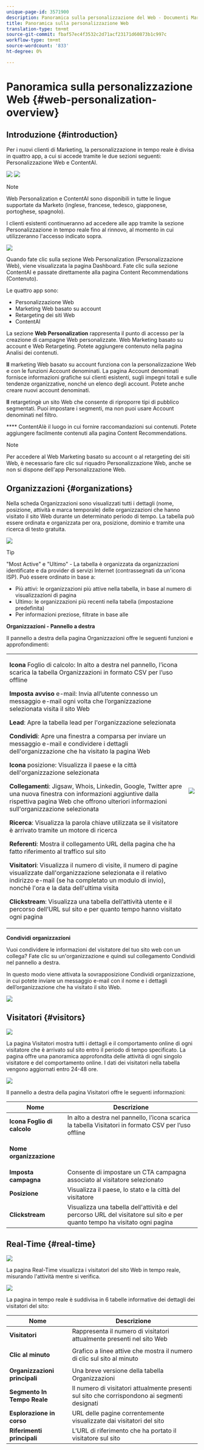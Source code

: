 ```yaml
---
unique-page-id: 3571900
description: Panoramica sulla personalizzazione del Web - Documenti Marketo - Documentazione del prodotto
title: Panoramica sulla personalizzazione Web
translation-type: tm+mt
source-git-commit: fbaf57ec4f3532c2d71acf23171d60873b1c997c
workflow-type: tm+mt
source-wordcount: '833'
ht-degree: 0%

---
```



# Panoramica sulla personalizzazione Web {#web-personalization-overview}

## Introduzione {#introduction}

Per i nuovi clienti di Marketing, la personalizzazione in tempo reale è divisa in quattro app, a cui si accede tramite le due sezioni seguenti: Personalizzazione Web e ContentAI.

![](assets/pasted-image-at-2016-03-23-02-45-pm.png) ![](assets/mlm-homepage-content-ai-281-29.png)

>[!NOTE]
>
>Web Personalization e ContentAI sono disponibili in tutte le lingue supportate da Marketo (inglese, francese, tedesco, giapponese, portoghese, spagnolo).

I clienti esistenti continueranno ad accedere alle app tramite la sezione Personalizzazione in tempo reale fino al rinnovo, al momento in cui utilizzeranno l&#39;accesso indicato sopra.

![](assets/image2016-2-9-8-3a52-3a32.png)

Quando fate clic sulla sezione Web Personalization (Personalizzazione Web), viene visualizzata la pagina Dashboard. Fate clic sulla sezione ContentAI e passate direttamente alla pagina Content Recommendations (Contenuto).

Le quattro app sono:

* Personalizzazione Web
* Marketing Web basato su account
* Retargeting dei siti Web
* ContentAI

La sezione **Web Personalization** rappresenta il punto di accesso per la creazione di campagne Web personalizzate. Web Marketing basato su account e Web Retargeting. Potete aggiungere contenuto nella pagina Analisi dei contenuti.

**Il** marketing Web basato su account funziona con la personalizzazione Web e con le funzioni Account denominati. La pagina Account denominati fornisce informazioni grafiche sui clienti esistenti, sugli impegni totali e sulle tendenze organizzative, nonché un elenco degli account. Potete anche creare nuovi account denominati.

**Il** retargetingè un sito Web che consente di riproporre tipi di pubblico segmentati. Puoi impostare i segmenti, ma non puoi usare Account denominati nel filtro.

**** ContentAIè il luogo in cui fornire raccomandazioni sui contenuti. Potete aggiungere facilmente contenuti alla pagina Content Recommendations.

>[!NOTE]
>
>Per accedere al Web Marketing basato su account o al retargeting dei siti Web, è necessario fare clic sul riquadro Personalizzazione Web, anche se non si dispone dell&#39;app Personalizzazione Web.

## Organizzazioni {#organizations}

Nella scheda Organizzazioni sono visualizzati tutti i dettagli (nome, posizione, attività e marca temporale) delle organizzazioni che hanno visitato il sito Web durante un determinato periodo di tempo. La tabella può essere ordinata e organizzata per ora, posizione, dominio e tramite una ricerca di testo gratuita.

![](assets/image2014-11-10-19-3a23-3a18.png)

>[!TIP]
>
>&quot;Most Active&quot; e &quot;Ultimo&quot; - La tabella è organizzata da organizzazioni identificate e da provider di servizi Internet (contrassegnati da un&#39;icona ISP). Può essere ordinato in base a:
>
>* Più attivi: le organizzazioni più attive nella tabella, in base al numero di visualizzazioni di pagina
>* Ultimo: le organizzazioni più recenti nella tabella (impostazione predefinita)
>* Per informazioni preziose, filtrate in base alle


**Organizzazioni - Pannello a destra**

Il pannello a destra della pagina Organizzazioni offre le seguenti funzioni e approfondimenti:

<table> 
 <tbody> 
  <tr> 
   <td><p><strong>Icona</strong> Foglio di calcolo: In alto a destra nel pannello, l’icona scarica la tabella Organizzazioni in formato CSV per l’uso offline</p><p><strong>Imposta avviso</strong> e-mail: Invia all’utente connesso un messaggio e-mail ogni volta che l’organizzazione selezionata visita il sito Web</p><p><strong>Lead</strong>: Apre la tabella lead per l'organizzazione selezionata</p><p><strong>Condividi</strong>: Apre una finestra a comparsa per inviare un messaggio e-mail e condividere i dettagli dell'organizzazione che ha visitato la pagina Web</p><p><strong>Icona</strong> posizione: Visualizza il paese e la città dell'organizzazione selezionata</p><p><strong>Collegamenti</strong>: Jigsaw, Whois, Linkedin, Google, Twitter apre una nuova finestra con informazioni aggiuntive dalla rispettiva pagina Web che offrono ulteriori informazioni sull'organizzazione selezionata</p><p><strong>Ricerca</strong>: Visualizza la parola chiave utilizzata se il visitatore è arrivato tramite un motore di ricerca</p><p><strong>Referenti</strong>: Mostra il collegamento URL della pagina che ha fatto riferimento al traffico sul sito</p><p><strong>Visitatori</strong>: Visualizza il numero di visite, il numero di pagine visualizzate dall'organizzazione selezionata e il relativo indirizzo e-mail (se ha completato un modulo di invio), nonché l'ora e la data dell'ultima visita</p><p><strong>Clickstream</strong>: Visualizza una tabella dell’attività utente e il percorso dell’URL sul sito e per quanto tempo hanno visitato ogni pagina</p></td> 
   <td><img src="assets/image2014-11-10-19-3a22-3a47.png" data-linked-resource-id="5046291" data-linked-resource-type="attachment" data-base-url="https://docs.marketo.com" data-linked-resource-container-id="3571900"></td> 
  </tr> 
 </tbody> 
</table>

**Condividi organizzazioni**

Vuoi condividere le informazioni del visitatore del tuo sito web con un collega? Fate clic su un&#39;organizzazione e quindi sul collegamento Condividi nel pannello a destra.

In questo modo viene attivata la sovrapposizione Condividi organizzazione, in cui potete inviare un messaggio e-mail con il nome e i dettagli dell’organizzazione che ha visitato il sito Web.

![](assets/image2014-11-10-19-3a25-3a42.png)

## Visitatori {#visitors}

![](assets/wp-vis.jpg)

La pagina Visitatori mostra tutti i dettagli e il comportamento online di ogni visitatore che è arrivato sul sito entro il periodo di tempo specificato. La pagina offre una panoramica approfondita delle attività di ogni singolo visitatore e del comportamento online. I dati dei visitatori nella tabella vengono aggiornati entro 24-48 ore.

![](assets/image2014-11-10-19-3a45-3a49.png)

Il pannello a destra della pagina Visitatori offre le seguenti informazioni:

<table> 
 <thead> 
  <tr> 
   <th colspan="1" rowspan="1">Nome</th> 
   <th colspan="1" rowspan="1">Descrizione</th> 
  </tr> 
 </thead> 
 <tbody> 
  <tr> 
   <td colspan="1" rowspan="1"><strong>Icona Foglio di calcolo</strong></td> 
   <td colspan="1" rowspan="1">In alto a destra nel pannello, l’icona scarica la tabella Visitatori in formato CSV per l’uso offline</td> 
  </tr> 
  <tr> 
   <td colspan="1" rowspan="1"><p><strong>Nome organizzazione</strong></p></td> 
   <td colspan="1" rowspan="1"> </td> 
  </tr> 
  <tr> 
   <td colspan="1" rowspan="1"><strong>Imposta campagna</strong></td> 
   <td colspan="1" rowspan="1">Consente di impostare un CTA campagna associato al visitatore selezionato</td> 
  </tr> 
  <tr> 
   <td colspan="1"><strong>Posizione</strong></td> 
   <td colspan="1">Visualizza il paese, lo stato e la città del visitatore</td> 
  </tr> 
  <tr> 
   <td colspan="1" rowspan="1"><strong>Clickstream</strong></td> 
   <td colspan="1" rowspan="1">Visualizza una tabella dell'attività e del percorso URL del visitatore sul sito e per quanto tempo ha visitato ogni pagina</td> 
  </tr> 
 </tbody> 
</table>

## Real-Time {#real-time}

![](assets/wp-real.jpg)

La pagina Real-Time visualizza i visitatori del sito Web in tempo reale, misurando l&#39;attività mentre si verifica.

![](assets/image2014-11-10-19-3a49-3a55.png)

La pagina in tempo reale è suddivisa in 6 tabelle informative dei dettagli dei visitatori del sito:

<table> 
 <thead> 
  <tr> 
   <th colspan="1" rowspan="1">Nome</th> 
   <th colspan="1" rowspan="1">Descrizione</th> 
  </tr> 
 </thead> 
 <tbody> 
  <tr> 
   <td colspan="1" rowspan="1"><strong>Visitatori</strong></td> 
   <td colspan="1" rowspan="1"> Rappresenta il numero di visitatori attualmente presenti nel sito Web</td> 
  </tr> 
  <tr> 
   <td colspan="1" rowspan="1"><p><strong>Clic al minuto</strong></p></td> 
   <td colspan="1" rowspan="1"> Grafico a linee attive che mostra il numero di clic sul sito al minuto</td> 
  </tr> 
  <tr> 
   <td colspan="1" rowspan="1"><strong>Organizzazioni principali</strong></td> 
   <td colspan="1" rowspan="1">Una breve versione della tabella Organizzazioni</td> 
  </tr> 
  <tr> 
   <td colspan="1"><strong>Segmento In Tempo Reale</strong></td> 
   <td colspan="1">Il numero di visitatori attualmente presenti sul sito che corrispondono ai segmenti designati</td> 
  </tr> 
  <tr> 
   <td colspan="1"><strong>Esplorazione in corso</strong></td> 
   <td colspan="1">URL delle pagine correntemente visualizzate dai visitatori del sito</td> 
  </tr> 
  <tr> 
   <td colspan="1" rowspan="1"><strong>Riferimenti principali</strong></td> 
   <td colspan="1" rowspan="1">L’URL di riferimento che ha portato il visitatore sul sito</td> 
  </tr> 
 </tbody> 
</table>
